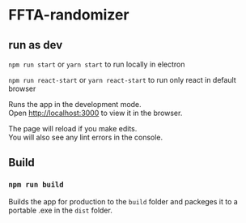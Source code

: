 # FFTA-randomizer

## run as dev

`npm run start` or `yarn start` to run locally in electron

`npm run react-start` or `yarn react-start` to run only react in default browser

Runs the app in the development mode.\
Open [http://localhost:3000](http://localhost:3000) to view it in the browser.

The page will reload if you make edits.\
You will also see any lint errors in the console.

## Build

### `npm run build`

Builds the app for production to the `build` folder and packeges it to a portable .exe in the `dist` folder.